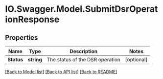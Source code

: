 # IO.Swagger.Model.SubmitDsrOperationResponse
## Properties

Name | Type | Description | Notes
------------ | ------------- | ------------- | -------------
**Status** | **string** | The status of the DSR operation | [optional] 

[[Back to Model list]](../README.md#documentation-for-models) [[Back to API list]](../README.md#documentation-for-api-endpoints) [[Back to README]](../README.md)

